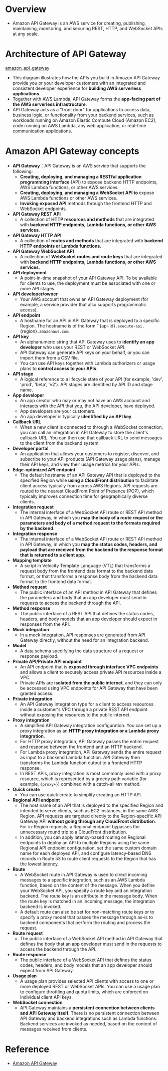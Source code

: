 # Overview
+ Amazon API Gateway is an AWS service for creating, publishing, maintaining, monitoring, and securing REST, HTTP, and WebSocket APIs at any scale.
# Architecture of API Gateway

[amazon_api_gateway](./images/amazon_api_gateway.png)
+ This diagram illustrates how the APIs you build in Amazon API Gateway provide you or your developer customers with an integrated and consistent developer experience for **building AWS serverless applications**. 
+ Together with AWS Lambda, API Gateway forms the **app-facing part of the AWS serverless infrastructure**.
+ API Gateway acts as a "front door" for applications to access data, business logic, or functionality from your backend services, such as workloads running on Amazon Elastic Compute Cloud (Amazon EC2), code running on AWS Lambda, any web application, or real-time communication applications.
# Amazon API Gateway concepts
+ **API Gateway**：API Gateway is an AWS service that supports the following: 
    + **Creating, deploying, and managing a RESTful application programming interface** (API) to expose backend HTTP endpoints, AWS Lambda functions, or other AWS services.
    + **Creating, deploying, and managing a WebSocket API to** expose AWS Lambda functions or other AWS services.
    + **Invoking exposed API** methods through the frontend HTTP and WebSocket endpoints.
+ **API Gateway REST API**
    + A collection of **HTTP resources and methods** that are integrated with **backend HTTP endpoints, Lambda functions, or other AWS services**. 
+ **API Gateway HTTP API**
    + A collection of **routes and methods** that are integrated with **backend HTTP endpoints or Lambda functions**.
+ **API Gateway WebSocket API**
    + A collection of **WebSocket routes and route keys** that are integrated with **backend HTTP endpoints, Lambda functions, or other AWS services**. 
+ **API deployment**
    + A point-in-time snapshot of your API Gateway API. To be available for clients to use, the deployment must be associated with one or more API stages.
+ **API developer/owner**
    + Your AWS account that owns an API Gateway deployment (for example, a service provider that also supports programmatic access).
+ **API endpoint**
    + A hostname for an API in API Gateway that is deployed to a specific Region. The hostname is of the form ``{api-id}`.execute-api.`{region}`.amazonaws.com`.
+ **API key**
    + An alphanumeric string that API Gateway uses to **identify an app developer** who uses your REST or WebSocket API. 
    + API Gateway can generate API keys on your behalf, or you can import them from a CSV file. 
    + You can use API keys together with Lambda authorizers or usage plans to **control access to your APIs**.
+ **API stage**
    + A logical reference to a lifecycle state of your API (for example, 'dev', 'prod', 'beta', 'v2'). API stages are identified by API ID and stage name.
+ **App developer**
    + An app creator who may or may not have an AWS account and interacts with the API that you, the API developer, have deployed.
    + App developers are your customers.
    + An app developer is typically **identified by an API key**.
+ **Callback URL**
    + When a new client is connected to through a WebSocket connection, you can call an integration in API Gateway to store the client's callback URL. You can then use that callback URL to send messages to the client from the backend system.
+ **Developer portal**
    + An application that allows your customers to register, discover, and subscribe to your API products (API Gateway usage plans), manage their API keys, and view their usage metrics for your APIs.
+ **Edge-optimized API endpoint**
    + The default hostname of an API Gateway API that is deployed to the specified Region while **using a CloudFront distribution** to facilitate client access typically from across AWS Regions. API requests are routed to the nearest CloudFront Point of Presence (POP), which typically improves connection time for geographically diverse clients.
+ **Integration request**
    + The internal interface of a WebSocket API route or REST API method in API Gateway, in which you **map the body of a route request or the parameters and body of a method request to the formats required by the backend**.
+ **Integration response**
    + The internal interface of a WebSocket API route or REST API method in API Gateway, in which you **map the status codes, headers, and payload that are received from the backend to the response format that is returned to a client app**.
+ **Mapping template**
    + A script in Velocity Template Language (VTL) that transforms a request body from the frontend data format to the backend data format, or that transforms a response body from the backend data format to the frontend data format. 
+ **Method request**
    + The public interface of an API method in API Gateway that defines the parameters and body that an app developer must send in requests to access the backend through the API.
+ **Method response**
    + The public interface of a REST API that defines the status codes, headers, and body models that an app developer should expect in responses from the API.
+ **Mock integration**
    + In a mock integration, API responses are generated from API Gateway directly, without the need for an integration backend.
+ **Model**
    + A data schema specifying the data structure of a request or response payload. 
+ **Private API/Private API endpoint**
    + An API endpoint that is **exposed through interface VPC endpoints** and allows a client to securely access private API resources inside a VPC.
    + Private APIs are **isolated from the public internet**, and they can only be accessed using VPC endpoints for API Gateway that have been granted access.
+ **Private integration**
    + An API Gateway integration type for a client to access resources inside a customer's VPC through a private REST API endpoint without exposing the resources to the public internet.
+ **Proxy integration**
    + A simplified API Gateway integration configuration. You can set up a proxy integration as an **HTTP proxy integration or a Lambda proxy integration**.
    + For HTTP proxy integration, API Gateway passes the entire request and response between the frontend and an HTTP backend.
    + For Lambda proxy integration, API Gateway sends the entire request as input to a backend Lambda function. API Gateway then transforms the Lambda function output to a frontend HTTP response.
    + In REST APIs, proxy integration is most commonly used with a proxy resource, which is represented by a greedy path variable (for example, `{proxy+}`) combined with a catch-all `ANY` method.
+ **Quick create**
    + You can use quick create to simplify creating an HTTP API. 
+ **Regional API endpoint**
    + The host name of an API that is deployed to the specified Region and intended to serve clients, such as EC2 instances, in the same AWS Region. API requests are targeted directly to the Region-specific API Gateway API **without going through any CloudFront distribution**. For in-Region requests, a Regional endpoint bypasses the unnecessary round trip to a CloudFront distribution.
    + In addition, you can apply latency-based routing on Regional endpoints to deploy an API to multiple Regions using the same Regional API endpoint configuration, set the same custom domain name for each deployed API, and configure latency-based DNS records in Route 53 to route client requests to the Region that has the lowest latency.
+ **Route**
    + A WebSocket route in API Gateway is used to direct incoming messages to a specific integration, such as an AWS Lambda function, based on the content of the message. When you define your WebSocket API, you specify a route key and an integration backend. The route key is an attribute in the message body. When the route key is matched in an incoming message, the integration backend is invoked.
    + A default route can also be set for non-matching route keys or to specify a proxy model that passes the message through as-is to backend components that perform the routing and process the request.
+ **Route request**
    + The public interface of a WebSocket API method in API Gateway that defines the body that an app developer must send in the requests to access the backend through the API.
+ **Route response**
    + The public interface of a WebSocket API that defines the status codes, headers, and body models that an app developer should expect from API Gateway.
+ **Usage plan**
    + A usage plan provides selected API clients with access to one or more deployed REST or WebSocket APIs. You can use a usage plan to configure throttling and quota limits, which are enforced on individual client API keys.
+ **WebSocket connection**
    + API Gateway maintains a **persistent connection between clients and API Gateway itself**. There is no persistent connection between API Gateway and backend integrations such as Lambda functions. Backend services are invoked as needed, based on the content of messages received from clients.
# Reference
+ [Amazon API Gateway](https://docs.aws.amazon.com/apigateway/latest/developerguide/welcome.html)
